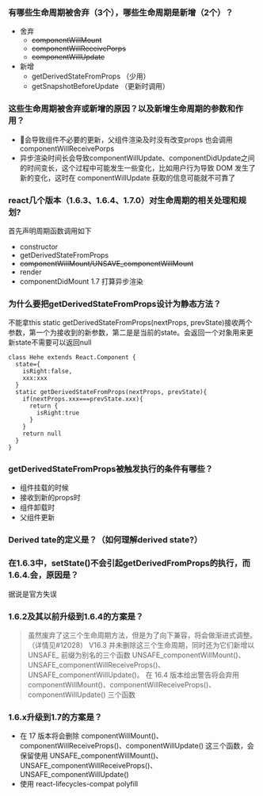 ### 有哪些⽣命周期被舍弃（3个），哪些⽣命周期是新增（2个）？
+ 舍弃
  + ~~componentWillMount~~
  + ~~componentWillReceivePorps~~
  + ~~componentWillUpdate~~
+ 新增
  + getDerivedStateFromProps （少用）
  + getSnapshotBeforeUpdate （更新时调用）
### 这些⽣命周期被舍弃或新增的原因？以及新增⽣命周期的参数和作⽤？
+ 会导致组件不必要的更新，父组件渲染及时没有改变props 也会调用componentWillReceivePorps
+ 异步渲染时间长会导致componentWillUpdate、componentDidUpdate之间的时间变长，这个过程中可能发生一些变化，比如用户行为导致 DOM 发生了新的变化，这时在 componentWillUpdate 获取的信息可能就不可靠了
### react⼏个版本（1.6.3、1.6.4、1.7.0）对⽣命周期的相关处理和规划?
   首先声明周期函数调用如下
   + constructor
   + getDerivedStateFromProps
   + ~~componentWillMount/UNSAVE_componentWillMount~~
   + render
   + componentDidMount
  1.7 打算异步渲染
### 为什么要把getDerivedStateFromProps设计为静态⽅法？
  不能拿this
  static getDerivedStateFromProps(nextProps, prevState)接收两个参数，第一个为接收到的新参数，第二是是当前的state。会返回一个对象用来更新state不需要可以返回null
  ```
  class Hehe extends React.Component {
    state={
      isRight:false,
      xxx:xxx
    }
    static getDerivedStateFromProps(nextProps, prevState){
      if(nextProps.xxx===prevState.xxx){
        return {
          isRight:true
        }
      }
      return null
    }
  }
  ```
### getDerivedStateFromProps被触发执⾏的条件有哪些？
+ 组件挂载的时候
+ 接收到新的props时
+ 组件卸载时
+ 父组件更新
### Derived tate的定义是？（如何理解derived state?）
### 在1.6.3中，setState()不会引起getDerivedFromProps的执⾏，⽽1.6.4.会，原因是？
  据说是官方失误
### 1.6.2及其以前升级到1.6.4的⽅案是？
> 虽然废弃了这三个生命周期方法，但是为了向下兼容，将会做渐进式调整。（详情见#12028）
V16.3 并未删除这三个生命周期，同时还为它们新增以 UNSAFE_ 前缀为别名的三个函数 UNSAFE_componentWillMount()、UNSAFE_componentWillReceiveProps()、UNSAFE_componentWillUpdate()。
在 16.4 版本给出警告将会弃用 componentWillMount()、componentWillReceiveProps()、componentWillUpdate() 三个函数
### 1.6.x升级到1.7的⽅案是？
+ 在 17 版本将会删除 componentWillMount()、componentWillReceiveProps()、componentWillUpdate() 这三个函数，会保留使用 UNSAFE_componentWillMount()、UNSAFE_componentWillReceiveProps()、UNSAFE_componentWillUpdate()
+ 使用 react-lifecycles-compat polyfill
